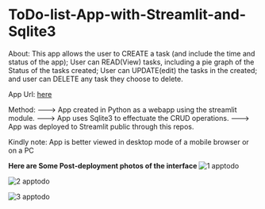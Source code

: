 # ToDo-list-App-with-Streamlit-and-Sqlite3

About: 
This app allows the user to CREATE a task (and include the time and status of the app); User can READ(View) tasks, including a pie graph of the Status of the tasks created; User can UPDATE(edit) the tasks in the created; and user can DELETE any task they choose to delete.


App Url: [here](https://share.streamlit.io/kamalu-chioma/todo-list-app-with-streamlit-and-sqlite3/main/app.py)


Method:
---> App created in Python as a webapp using the streamlit module.
---> App uses Sqlite3 to effectuate the CRUD operations.
---> App was deployed to Streamlit public through this repos.

Kindly note: App is better viewed in desktop mode of a mobile browser or on a PC


******Here are Some Post-deployment photos of the interface******
![1 apptodo](https://user-images.githubusercontent.com/43454449/173863930-d4e43fd2-a204-4a23-84fa-e011551d7c7b.PNG)

![2 apptodo](https://user-images.githubusercontent.com/43454449/173864151-e7c475f3-1810-47a7-af8a-aa62a900f45d.PNG)

![3 apptodo](https://user-images.githubusercontent.com/43454449/173864201-4ab5383c-42b3-4ed5-bbb0-52daf8107ede.PNG)
